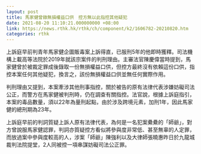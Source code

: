 ```yaml
---
layout: post
title: 馬家健曾錄無損權益口供　控方無以此指控其他疑犯
date: 2021-08-20 11:10:21.000000000 +08:00
link: https://news.rthk.hk/rthk/ch/component/k2/1606782-20210820.htm
categories: rthk
---
```


上訴庭早前判青年馬家健企圖販毒案上訴得直，已服刑5年的他即時獲釋。司法機構上載高等法院於2019年就該宗案件的判刑理由。主審法官陳慶偉當時提到，馬家健曾於被裁定罪成後錄取一份無損權益口供，但控方最終沒有依賴這份口供，指控本案任何其他疑犯，換言之，該份無損權益口供並無任何實際作用。

判刑理由又提到，本案牽涉其他刑事指控，關於被告的原有法律代表涉嫌妨礙司法公正，而警方在馬家健被判刑時，仍在調查有關指控。法官說，根據上訴庭指引，本案的毒品數量，須以22年為量刑起點，由於涉及跨境元素，加刑1年，因此馬家健的總刑期為23年。

上訴庭早前的判詞質疑上訴人原有法律代表，為何是一名犯案纍纍的「師爺」，對方曾說服馬家健認罪，判詞亦質疑控方看似將參與度非常低、甚至無辜的人定罪，而放過案中參與度較高的人，涉案「師爺」陳強利以及大律師張曉惠昨日於九龍城裁判法院提堂，2人同被控一項串謀妨礙司法公正罪。
